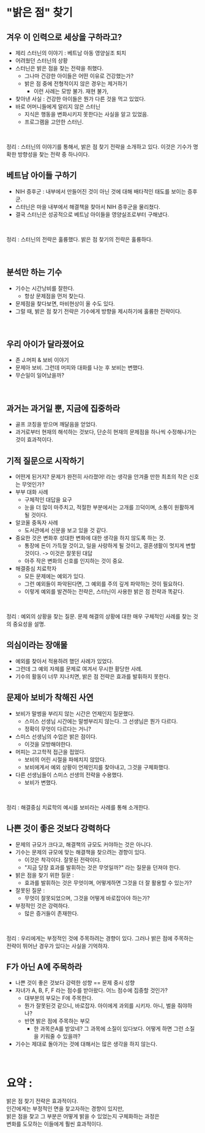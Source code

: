 # "밝은 점" 찾기

## 겨우 이 인력으로 세상을 구하라고?

- 제리 스터닌의 이야기 : 베트남 아동 영양실조 퇴치
- 어려웠던 스터닌의 상황
- 스터닌은 밝은 점을 찾는 전략을 취했다.
  - 그나마 건강한 아이들은 어떤 이유로 건강했는가?
  - 밝은 점 중에 전형적이지 않은 경우는 제거하기
    - 이런 사례는 모방 불가. 재현 불가,
- 찾아낸 사실 : 건강한 아이들은 뭔가 다른 것을 먹고 있었다.
- 바로 어머니들에게 알리지 않은 스터닌
  - 지식은 행동을 변화시키지 못한다는 사실을 알고 있었음.
  - 프로그램을 고안한 스터닌.

<br>

정리 : 스터닌의 이야기를 통해서, 밝은 점 찾기 전략을 소개하고 있다. 이것은 기수가 명확한 방향성을 찾는 전략 중 하나이다.

## 베트남 아이들 구하기

- NIH 증후군 : 내부에서 만들어진 것이 아닌 것에 대해 배타적인 태도를 보이는 증후군.
- 스터닌은 마을 내부에서 해결책을 찾아서 NIH 증후군을 물리쳤다.
- 결국 스터닌은 성공적으로 베트남 아이들을 영양실조로부터 구해냈다.

<br>

정리 : 스터닌의 전략은 훌륭했다. 밝은 점 찾기의 전략은 훌륭하다.

<br>

## 분석만 하는 기수

- 기수는 시간낭비를 잘한다.
  - 항상 문제점을 먼저 찾는다.
- 문제점을 찾다보면, 마비현상이 올 수도 있다.
- 그럴 때, 밝은 점 찾기 전략은 기수에게 방향을 제시하기에 훌륭한 전략이다.

<br>

## 우리 아이가 달라졌어요

- 존 J.머피 & 보비 이야기
- 문제아 보비. 그런데 머피와 대화를 나눈 후 보비는 변했다.
- 무슨일이 일어났을까?

<br>

## 과거는 과거일 뿐, 지금에 집중하라

- 골프 코칭을 받으며 깨달음을 얻었다.
- 과거로부터 현재의 해석하는 것보다, 단순히 현재의 문제점을 하나씩 수정해나가는 것이 효과적이다.

## 기적 질문으로 시작하기

- 어떤게 된거지? 문제가 완전히 사라졌어! 라는 생각을 안겨줄 만한 최초의 작은 신호는 무엇인가?
- 부부 대화 사례
  - 구체적인 대답을 요구
  - 눈을 더 많이 마주치고, 적절한 부분에서는 고개를 끄덕이며, 소통이 원활하게 될 것이다.
- 알코올 중독자 사례
  - 도서관에서 신문을 보고 있을 것 같다.
- 중요한 것은 변화후 성대한 변화에 대한 생각을 하지 않도록 하는 것.
  - 통장에 돈이 가득찰 것이고, 일을 사랑하게 될 것이고, 결혼생활이 멋지게 변할 것이다. -> 이것은 잘못된 대답
  - 아주 작은 변화의 신호를 인지하는 것이 중요.
- 해결중심 치료학자
  - 모든 문제에는 예외가 있다.
  - 그런 예외들이 파악된다면, 그 예외를 주의 깊게 파악하는 것이 필요하다.
  - 이렇게 예외를 발견하는 전략은, 스터닌이 사용한 밝은 점 전략과 똑같다.

<br>

정리 : 예외의 상황을 찾는 질문. 문제 해결의 상황에 대한 매우 구체적인 사례를 찾는 것의 중요성을 설명.

## 의심이라는 장애물

- 예외를 찾아서 적용하려 했던 사례가 있었다.
- 그런데 그 예외 자체를 문제로 여겨서 무시한 황당한 사례.
- 기수의 활동이 너무 지나치면, 밝은 점 전략은 효과를 발휘하지 못한다.

## 문제아 보비가 착해진 사연

- 보비가 말썽을 부리지 않는 시간은 언제인지 질문했다.
  - 스미스 선생님 시간에는 말썽부리지 않는다. 그 선생님은 뭔가 다르다.
  - 정확이 무엇이 다르다는 거니?
- 스미스 선생님의 수업은 밝은 점이다.
  - 이것을 모방해야한다.
- 머피는 고고학적 접근을 접었다.
  - 보비의 어린 시절을 파헤치지 않았다.
  - 보비에게서 예외 상황이 언제인지를 찾아내고, 그것을 구체화했다.
- 다른 선생님들이 스미스 선생의 전략을 수용했다.
  - 보비가 변했다.

<br>

정리 : 해결중심 치료학의 예시를 보비라는 사례를 통해 소개한다.

## 나쁜 것이 좋은 것보다 강력하다

- 문제의 규모가 크다고, 해결책의 규모도 커야하는 것은 아니다.
- 기수는 문제의 규모에 맞는 해결책을 찾으려는 경향이 있다.
  - 이것은 착각이다. 잘못된 전략이다.
  - "지금 당장 효과를 발휘하는 것은 무엇일까?" 라는 질문을 던져야 한다.
- 밝은 점을 찾기 위한 질문 :
  - 효과를 발휘하는 것은 무엇이며, 어떻게하면 그것을 더 잘 활용할 수 있는가?
- 잘못된 질문 :
  - 무엇이 잘못되었으며, 그것을 어떻게 바로잡아야 하는가?
- 부정적인 것은 강력하다.
  - 많은 증거들이 존재한다.

<br>

정리 : 우리에게는 부정적인 것에 주목하려는 경향이 있다. 그러나 밝은 점에 주목하는 전략이 뛰어난 경우가 있다는 사실을 기억하자.

## F가 아닌 A에 주목하라

- 나쁜 것이 좋은 것보다 강력한 성향 == 문제 중시 성향
- 자녀가 A, B, F, F 라는 점수를 받아왔다. 어느 점수에 집중할 것인가?
  - 대부분의 부모는 F에 주목한다.
  - 뭔가 잘못된것 같으니, 바로잡자. 아이에게 과외를 시키자. 아니, 벌을 줘야하나?
  - 반면 밝은 점에 주목하는 부모
    - 한 과목은A를 받았네? 그 과목에 소질이 있다보다. 어떻게 하면 그런 소질을 키워줄 수 있을까?
- 기수는 제대로 돌아가는 것에 대해서는 많은 생각을 하지 않는다.

<br>

# 요약 :

밝은 점 찾기 전략은 효과적이다.  
인간에게는 부정적인 면을 찾고자하는 경향이 있지만,  
밝은 점을 찾고 그 부분은 어떻게 밝을 수 있었는지 구체화하는 과정은  
변화를 도모하는 이들에게 훨씬 효과적이다.
